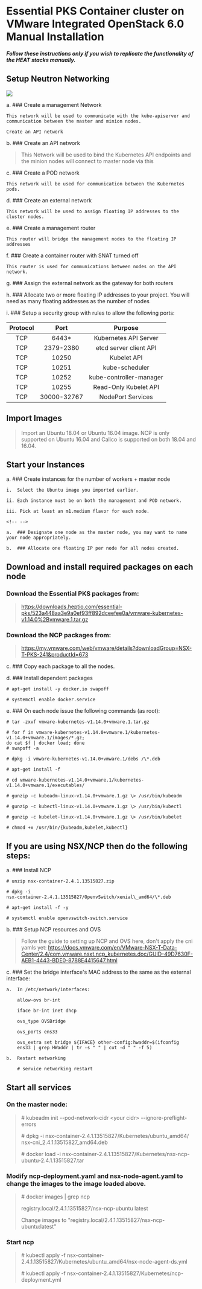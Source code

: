 <!--
Copyright © 2019 VMware, Inc. All Rights Reserved.
SPDX-License-Identifier: BSD-2-Clause
-->
Essential PKS Container cluster on VMware Integrated OpenStack 6.0 Manual Installation
==================================================================
***Follow these instructions only if you wish to replicate the functionality of the HEAT stacks manually.***

Setup Neutron Networking
------------------------

![](../media/VIO%20NCP%20Network%20diagram.png)

a.  ### Create a management Network

    This network will be used to communicate with the kube-apiserver and
    communication between the master and minion nodes.

    Create an API network

b.  ### Create an API network

> This Network will be used to bind the Kubernetes API endpoints and the
> minion nodes will connect to master node via this

c.  ### Create a POD network

    This network will be used for communication between the Kubernetes
    pods.

d.  ### Create an external network

    This network will be used to assign floating IP addresses to the
    cluster nodes.

e.  ### Create a management router

    This router will bridge the management nodes to the floating IP
    addresses

f.  ### Create a container router with SNAT turned off

    This router is used for communications between nodes on the API
    network.

g.  ### Assign the external network as the gateway for both routers

h.  ### Allocate two or more floating IP addresses to your project. You will need as many floating addresses as the number of nodes

i.  ### Setup a security group with rules to allow the following ports:


| Protocol | Port | Purpose |
| :---------------------------------:|:---------------------------------:|:---------------------------------:|
| TCP | 6443\* | Kubernetes API Server |
| TCP | 2379-2380 | etcd server client API |
| TCP | 10250 | Kubelet API |
| TCP | 10251 | kube-scheduler |
| TCP | 10252 | kube-controller-manager |
| TCP | 10255 | Read-Only Kubelet API |
| TCP | 30000-32767 | NodePort Services |

Import Images
-------------

> Import an Ubuntu 18.04 or Ubuntu 16.04 image. NCP is only supported on
> Ubuntu 16.04 and Calico is supported on both 18.04 and 16.04.

Start your Instances
--------------------

a.  ### Create instances for the number of workers + master node

    i.  Select the Ubuntu image you imported earlier.

    ii. Each instance must be on both the management and POD network.

    iii. Pick at least an m1.medium flavor for each node.

    <!-- -->

    a.  ### Designate one node as the master node, you may want to name your node appropriately.

    b.  ### Allocate one floating IP per node for all nodes created.

Download and install required packages on each node
----------------------------------------------------

### Download the Essential PKS packages from:

> <https://downloads.heptio.com/essential-pks/523a448aa3e9a0ef93ff892dceefee0a/vmware-kubernetes-v1.14.0%2Bvmware.1.tar.gz>

### Download the NCP packages from:

> <https://my.vmware.com/web/vmware/details?downloadGroup=NSX-T-PKS-241&productId=673>

c.  ### Copy each package to all the nodes.

d.  ### Install dependent packages

    # apt-get install -y docker.io swapoff

    # systemctl enable docker.service

e.  ### On each node issue the following commands (as root):

    # tar -zxvf vmware-kubernetes-v1.14.0+vmware.1.tar.gz

    # for f in vmware-kubernetes-v1.14.0+vmware.1/kubernetes-v1.14.0+vmware.1/images/*.gz;
    do cat $f | docker load; done
    # swapoff -a

    # dpkg -i vmware-kubernetes-v1.14.0+vmware.1/debs /\*.deb

    # apt-get install -f

    # cd vmware-kubernetes-v1.14.0+vmware.1/kubernetes-v1.14.0+vmware.1/executables/

    # gunzip -c kubeadm-linux-v1.14.0+vmware.1.gz \> /usr/bin/kubeadm

    # gunzip -c kubectl-linux-v1.14.0+vmware.1.gz \> /usr/bin/kubectl

    # gunzip -c kubelet-linux-v1.14.0+vmware.1.gz \> /usr/bin/kubelet

    # chmod +x /usr/bin/{kubeadm,kubelet,kubectl}

If you are using NSX/NCP then do the following steps:
-----------------------------------------------------

a.  ### Install NCP

    # unzip nsx-container-2.4.1.13515827.zip

    # dpkg -i
    nsx-container-2.4.1.13515827/OpenvSwitch/xenial\_amd64/\*.deb

    # apt-get install -f -y

    # systemctl enable openvswitch-switch.service

b.  ### Setup NCP resources and OVS

> Follow the guide to setting up NCP and OVS here, don't apply the cni
> yamls yet:
> <https://docs.vmware.com/en/VMware-NSX-T-Data-Center/2.4/com.vmware.nsxt.ncp_kubernetes.doc/GUID-49D7630F-AEB1-4443-BDE0-8788E4415647.html>

c.  ### Set the bridge interface's MAC address to the same as the external interface:

    a.  In /etc/network/interfaces:

        allow-ovs br-int

        iface br-int inet dhcp

        ovs_type OVSBridge

        ovs_ports ens33

        ovs_extra set bridge ${IFACE} other-config:hwaddr=$(ifconfig
        ens33 | grep HWaddr | tr -s " " | cut -d " " -f 5)

    b.  Restart networking

        # service networking restart

Start all services
------------------

### On the master node:

> \# kubeadm init --pod-network-cidr \<your cidr\>
> \--ignore-preflight-errors
>
> \# dpkg -i nsx-container-2.4.1.13515827/Kubernetes/ubuntu\_amd64/
> nsx-cni\_2.4.1.13515827\_amd64.deb
>
> \# docker load -i
> nsx-container-2.4.1.13515827/Kubernetes/nsx-ncp-ubuntu-2.4.1.13515827.tar

### Modify ncp-deployment.yaml and nsx-node-agent.yaml to change the images to the image loaded above.

> \# docker images \| grep ncp
>
> registry.local/2.4.1.13515827/nsx-ncp-ubuntu latest
>
> Change images to "registry.local/2.4.1.13515827/nsx-ncp-ubuntu:latest"

### Start ncp

> \# kubectl apply -f
> nsx-container-2.4.1.13515827/Kubernetes/ubuntu\_amd64/nsx-node-agent-ds.yml
>
> \# kubectl apply -f
> nsx-container-2.4.1.13515827/Kubernetes/ncp-deployment.yml
